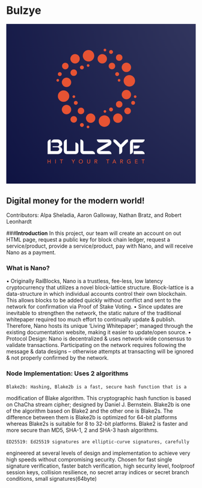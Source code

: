 # Bulzye

![logo](Image/logo.PNG)

## **Digital money for the modern world!**

Contributors: Alpa Sheladia, Aaron Galloway, Nathan Bratz, and Robert Leonhardt


###**Introduction** 
In this project, our team will create an account on out HTML page, request a public key for block chain ledger, request a service/product, provide a service/product, pay with Nano, and will receive Nano as a payment.

### What is Nano?
• Originally RaiBlocks, Nano is a trustless, fee-less, low latency
cryptocurrency that utilizes a novel block-lattice structure. Block-lattice is a
data-structure in which individual accounts control their own blockchain.
This allows blocks to be added quickly without conflict and sent to the
network for confirmation via Proof of Stake Voting.
• Since updates are inevitable to strengthen the network, the static nature of
the traditional whitepaper required too much effort to continually update &
publish. Therefore, Nano hosts its unique ‘Living Whitepaper’; managed
through the existing documentation website, making it easier to update/open
source.
• Protocol Design: Nano is decentralized & uses network-wide consensus to
validate transactions. Participating on the network requires following the
message & data designs – otherwise attempts at transacting will be ignored
& not properly confirmed by the network. 

### Node Implementation: Uses 2 algorithms
	Blake2b: Hashing, Blake2b is a fast, secure hash function that is a
modification of Blake algorithm. This cryptographic hash function is based
on ChaCha stream cipher; designed by Daniel J. Bernstein. Blake2b is one
of the algorithm based on Blake2 and the other one is Blake2s. The
difference between them is Blake2b is optimized for 64-bit platforms
whereas Blake2s is suitable for 8 to 32-bit platforms. Blake2 is faster and
more secure than MD5, SHA-1, 2 and SHA-3 hash algorithms.

	ED25519: Ed25519 signatures are elliptic-curve signatures, carefully
engineered at several levels of design and implementation to achieve very
high speeds without compromising security. Chosen for fast single signature
verification, faster batch verification, high security level, foolproof session
keys, collision resilience, no secret array indices or secret branch conditions,
small signatures(64byte)
